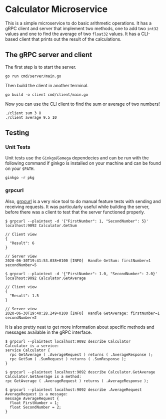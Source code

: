 # Calculator Microservice

This is a simple microservice to do basic arithmetic operations. It has a gRPC client and server that implement two methods, one to add two `int32` values and one to find the average of two `float32` values. It has a CLI-based client that prints out the result of the calculations.

## The gRPC server and client

The first step is to start the server.

```
go run cmd/server/main.go
```

Then build the client in another terminal.

```
go build -o client cmd/client/main.go
```

Now you can use the CLI client to find the sum or average of two numbers!

```
./client sum 3 8
./client average 9.5 10
```

## Testing

### Unit Tests

Unit tests use the `Ginkgo`/`Gomega` dependecies and can be run with the following command if ginkgo is installed on your machine and can be found on your `$PATH`.

```
ginkgo -r pkg
```

### grpcurl

Also, [grpcurl](https://github.com/fullstorydev/grpcurl) is a very nice tool to do manual feature tests with sending and receiving requests. It was particularly useful while building the server, before there was a client to test that the server functioned properly.

```
$ grpcurl --plaintext -d '{"FirstNumber": 1, "SecondNumber": 5}' localhost:9092 Calculator.GetSum

// Client view
{
  "Result": 6
}

// Server view
2020-06-30T19:41:53.038+0100 [INFO]  Handle GetSum: firstNumber=1 secondNumber=5
```

```
$ grpcurl --plaintext -d '{"FirstNumber": 1.0, "SecondNumber": 2.0}' localhost:9092 Calculator.GetAverage

// Client view
{
  "Result": 1.5
}

// Server view
2020-06-30T19:40:28.249+0100 [INFO]  Handle GetAverage: firstNumber=1 secondNumber=2
```

It is also pretty neat to get more information about specific methods and messages available in the gRPC interface.

```
$ grpcurl --plaintext localhost:9092 describe Calculator
Calculator is a service:
service Calculator {
  rpc GetAverage ( .AverageRequest ) returns ( .AverageResponse );
  rpc GetSum ( .SumRequest ) returns ( .SumResponse );
}
```

```
$ grpcurl --plaintext localhost:9092 describe Calculator.GetAverage
Calculator.GetAverage is a method:
rpc GetAverage ( .AverageRequest ) returns ( .AverageResponse );
```

```
$ grpcurl --plaintext localhost:9092 describe .AverageRequest
AverageRequest is a message:
message AverageRequest {
  float FirstNumber = 1;
  float SecondNumber = 2;
}
```
